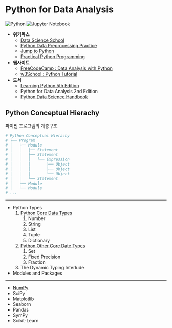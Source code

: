 # Python for Data Analysis

![Python](https://img.shields.io/badge/Python-2.7~-3670A0?style=flat&logo=python&logoColor=ffdd54)
![Jupyter Notebook](https://img.shields.io/badge/Jupyter-F37626.svg?style=flat&logo=Jupyter&logoColor=white)

- **위키독스**
    - [Data Science School](https://datascienceschool.net/intro.html)
    - [Python Data Preprocessing Practice](https://wikidocs.net/book/4764)
    - [Jump to Python](https://wikidocs.net/book/1)
    - [Practical Python Programming](https://wikidocs.net/book/4673)
- **웹사이트**
    - [FreeCodeCamp : Data Analysis with Python](https://www.freecodecamp.org/learn/data-analysis-with-python/)
    - [w3School : Python Tutorial](https://www.w3schools.com/python/default.asp)
- **도서**
    - [Learning Python 5th Edition](https://www.oreilly.com/library/view/learning-python-5th/9781449355722/)
    - Python for Data Analysis 2nd Edition
    - [Python Data Science Handbook](https://github.com/jakevdp/PythonDataScienceHandbook)

## Python Conceptual Hierachy
파이썬 프로그램의 계층구조.

```python
# Python Conceptual Hierachy
# ├── Program
# │   ├── Module
# │   │   ├── Statement
# │   │   ├── Statement
# │   │   │   └── Expression
# │   │   │       ├── Object
# │   │   │       ├── Object
# │   │   │       └── Object
# │   │   └── Statement
# │   ├── Module
# │   └── Module
# ...
```

---
-  Python Types
    1. [Python Core Data Types](./python_data_types.ipynb/#python_built-in_data_types)
        1. Number
        2. String
        3. List
        4. Tuple
        5. Dictionary
    2. [Python Other Core Date Types](./python_data_types.ipynb/#other_core_data_types)
        1. Set
        2. Fixed Precision
        3. Fraction
    3. The Dynamic Typing Interlude
- Modules and Packages
---
- [NumPy](./python_numpy.ipynb)
- SciPy
- Matplotlib
- Seaborn
- Pandas
- SymPy
- Scikit-Learn